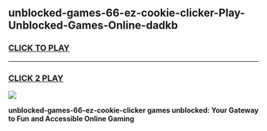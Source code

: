 
## unblocked-games-66-ez-cookie-clicker-Play-Unblocked-Games-Online-dadkb
<h3>
<a href="https://premium76.site?title=unblocked-games-66-ez-cookie-clicker&ref=25A">CLICK TO PLAY</a></h3>
<hr>

<h3>
<a href="https://premium76.site?title=unblocked-games-66-ez-cookie-clicker&ref=25A">CLICK 2 PLAY</a>
  
</h3>

<a href="https://premium76.site?title=unblocked-games-66-ez-cookie-clicker&ref=25A"><img src="https://clearcache.store/games.png"></a>


**unblocked-games-66-ez-cookie-clicker games unblocked: Your Gateway to Fun and Accessible Online Gaming**
